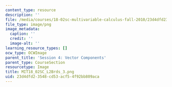 ```yaml
---
content_type: resource
description: ''
file: /media/courses/18-02sc-multivariable-calculus-fall-2010/23d4dfd23548cd53acf54f92bb809aca_MIT18_02SC_L2Brds_3.png
file_type: image/png
image_metadata:
  caption: ''
  credit: ''
  image-alt: ''
learning_resource_types: []
ocw_type: OCWImage
parent_title: 'Session 4: Vector Components'
parent_type: CourseSection
resourcetype: Image
title: MIT18_02SC_L2Brds_3.png
uid: 23d4dfd2-3548-cd53-acf5-4f92bb809aca
---
```

